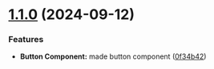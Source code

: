 # [1.1.0](https://github.com/mr-jones123/xBot/compare/v1.0.0...v1.1.0) (2024-09-12)


### Features

* **Button Component:** made button component ([0f34b42](https://github.com/mr-jones123/xBot/commit/0f34b42adc1536ae913a3c5fb13d0c34a20c368b))
